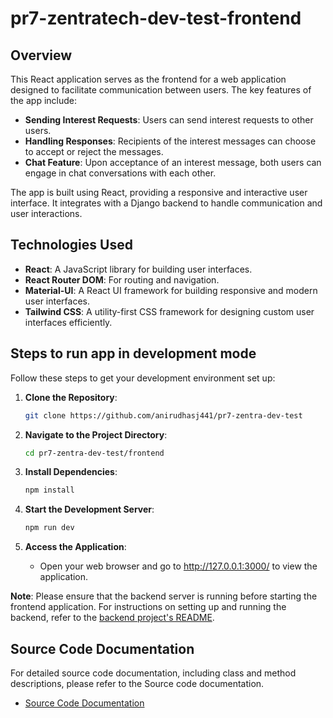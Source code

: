 # pr7-zentratech-dev-test-frontend

## Overview

This React application serves as the frontend for a web application designed to facilitate communication between users. The key features of the app include:

- **Sending Interest Requests**: Users can send interest requests to other users.
- **Handling Responses**: Recipients of the interest messages can choose to accept or reject the messages.
- **Chat Feature**: Upon acceptance of an interest message, both users can engage in chat conversations with each other.

The app is built using React, providing a responsive and interactive user interface. It integrates with a Django backend to handle communication and user interactions.

## Technologies Used

- **React**: A JavaScript library for building user interfaces.
- **React Router DOM**: For routing and navigation.
- **Material-UI**: A React UI framework for building responsive and modern user interfaces.
- **Tailwind CSS**: A utility-first CSS framework for designing custom user interfaces efficiently.


## Steps to run app in development mode

Follow these steps to get your development environment set up:


1. **Clone the Repository**:

   ```bash
   git clone https://github.com/anirudhasj441/pr7-zentra-dev-test
   ```

1. **Navigate to the Project Directory**:
    ```bash
    cd pr7-zentra-dev-test/frontend
    ```

1. **Install Dependencies**:
    ```bash
    npm install
    ```

1. **Start the Development Server**:
    ```bash
    npm run dev
    ```
1. **Access the Application**:
   - Open your web browser and go to http://127.0.0.1:3000/ to view the application.
     
**Note**: Please ensure that the backend server is running before starting the frontend application. For instructions on setting up and running the backend, refer to the [backend project's README](../backend/README.md).

## Source Code Documentation

For detailed source code documentation, including class and method descriptions, please refer to the Source code documentation.

- [Source Code Documentation](https://pr7-zentratech-test-frontend-doc.codingdevil.in/)
